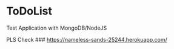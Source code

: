 # ToDoList

Test Application with MongoDB/NodeJS

PLS Check ### https://nameless-sands-25244.herokuapp.com/
